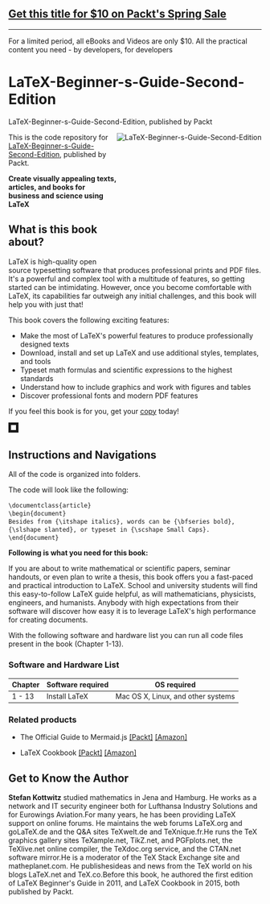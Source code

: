 ## [Get this title for $10 on Packt's Spring Sale](https://www.packt.com/B17260?utm_source=github&utm_medium=packt-github-repo&utm_campaign=spring_10_dollar_2022)
-----
For a limited period, all eBooks and Videos are only $10. All the practical content you need \- by developers, for developers

# LaTeX-Beginner-s-Guide-Second-Edition
LaTeX-Beginner-s-Guide-Second-Edition, published by Packt

<a href="https://www.packtpub.com/product/latex-beginner-s-guides/9781801078658"><img src="https://github.com/PacktPublishing/LaTeX-Beginner-s-Guide-Second-Edition/blob/main/cover.png" alt="LaTeX-Beginner-s-Guide-Second-Edition" height="256px" align="right"></a>

This is the code repository for [LaTeX-Beginner-s-Guide-Second-Edition](https://www.packtpub.com/product/latex-beginner-s-guides/9781801078658), published by Packt.

**Create visually appealing texts, articles, and books for business and science using LaTeX**

## What is this book about?
LaTeX is high-quality open source typesetting software that produces professional prints and PDF files. It's a powerful and complex tool with a multitude of features, so getting started can be intimidating. However, once you become comfortable with LaTeX, its capabilities far outweigh any initial challenges, and this book will help you with just that!

This book covers the following exciting features: 
* Make the most of LaTeX's powerful features to produce professionally designed texts
* Download, install and set up LaTeX and use additional styles, templates, and tools
* Typeset math formulas and scientific expressions to the highest standards
* Understand how to include graphics and work with figures and tables
* Discover professional fonts and modern PDF features

If you feel this book is for you, get your [copy](https://www.amazon.com/dp/1801078653) today!

<a href="https://www.packtpub.com/?utm_source=github&utm_medium=banner&utm_campaign=GitHubBanner"><img src="https://raw.githubusercontent.com/PacktPublishing/GitHub/master/GitHub.png" alt="https://www.packtpub.com/" border="5" /></a>

## Instructions and Navigations
All of the code is organized into folders.

The code will look like the following:
```
\documentclass{article}
\begin{document}
Besides from {\itshape italics}, words can be {\bfseries bold},
{\slshape slanted}, or typeset in {\scshape Small Caps}.
\end{document}

```
**Following is what you need for this book:**

If you are about to write mathematical or scientific papers, seminar handouts, or even plan to write a thesis, this book offers you a fast-paced and practical introduction to LaTeX. School and university students will find this easy-to-follow LaTeX guide helpful, as will mathematicians, physicists, engineers, and humanists. Anybody with high expectations from their software will discover how easy it is to leverage LaTeX's high performance for creating documents.

With the following software and hardware list you can run all code files present in the book (Chapter 1-13).

### Software and Hardware List

| Chapter  | Software required                                                                    | OS required                        |
| -------- | -------------------------------------------------------------------------------------| -----------------------------------|
|  1 - 13  | Install LaTeX                               				                                  | Mac OS X, Linux, and other systems |

### Related products <Other books you may enjoy>
* The Official Guide to Mermaid.js [[Packt]](https://www.packtpub.com/product/latex-beginner-s-guides/9781801078023) [[Amazon]](https://www.amazon.com/dp/1801078025)

* LaTeX Cookbook [[Packt]](https://www.packtpub.com/product/latex-beginner-s-guides/9781784395148) [[Amazon]](https://www.amazon.com/dp/1784395145)

## Get to Know the Author
**Stefan Kottwitz** studied mathematics in Jena and Hamburg. He works as a network and IT security engineer both for Lufthansa Industry Solutions and for Eurowings Aviation.For many years, he has been providing LaTeX support on online forums. He maintains the web forums LaTeX.org and goLaTeX.de and the Q&A sites TeXwelt.de and TeXnique.fr.He runs the TeX graphics gallery sites TeXample.net, TikZ.net, and PGFplots.net, the TeXlive.net online compiler, the TeXdoc.org service, and the CTAN.net software mirror.He is a moderator of the TeX Stack Exchange site and matheplanet.com. He publishesideas and news from the TeX world on his blogs LaTeX.net and TeX.co.Before this book, he authored the first edition of LaTeX Beginner's Guide in 2011, and LaTeX Cookbook in 2015, both published by Packt.
